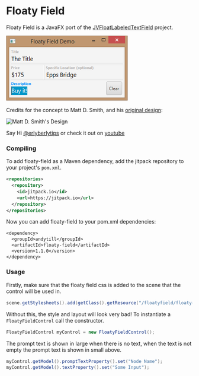 # Floaty Field

Floaty Field is a JavaFX port of the [JVFloatLabeledTextField](https://github.com/jverdi/JVFloatLabeledTextField) project.

![you cannot see the beautiful screen shot](doc/floaty-field.png)

Credits for the concept to Matt D. Smith, and his [original design](http://dribbble.com/shots/1254439--GIF-Mobile-Form-Interaction?list=users):

![Matt D. Smith's Design](http://dribbble.s3.amazonaws.com/users/6410/screenshots/1254439/form-animation-_gif_.gif)

Say Hi [@erlyberlytips](https://twitter.com/erlyberlytips) or check it out on [youtube](http://www.youtube.com/watch?v=R432dKBK2aU&feature=youtu.be)

### Compiling

To add floaty-field as a Maven dependency, add the jitpack repository to your project's `pom.xml`.

```xml
<repositories>
  <repository>
    <id>jitpack.io</id>
    <url>https://jitpack.io</url>
  </repository>
</repositories>
```

Now you can add floaty-field to your pom.xml dependencies:

    <dependency>
      <groupId>andytill</groupId>
      <artifactId>floaty-field</artifactId>
      <version>1.1.0</version>
    </dependency>

### Usage

Firstly, make sure that the floaty field css is added to the scene that the control will be used in.

```java
scene.getStylesheets().add(getClass().getResource("/floatyfield/floaty-field.css").toExternalForm());
```

Without this, the style and layout will look very bad! To instantiate a `FloatyFieldControl` call the
constructor.

```java
FloatyFieldControl myControl = new FloatyFieldControl();
```

The prompt text is shown in large when there is no text, when the text is not empty the prompt text is shown in small above.

```java
myControl.getModel().promptTextProperty().set("Node Name");
myControl.getModel().textProperty().set("Some Input");
```
